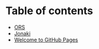 # Table of contents

* [ORS](README.md)
* [Jonaki](jonaki.md)
* [Welcome to GitHub Pages](index.md)

